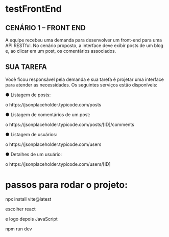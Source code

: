 # testFrontEnd
<h2>CENÁRIO 1 – FRONT END</h2>
A equipe recebeu uma demanda para desenvolver um front-end para uma API RESTful. No
cenário proposto, a interface deve exibir posts de um blog e, ao clicar em um post, os
comentários associados.
<h2>SUA TAREFA</h2>
Você ficou responsável pela demanda e sua tarefa é projetar uma interface para atender as
necessidades. Os seguintes serviços estão disponíveis:
<p>● Listagem de posts:</p>
<a>o https://jsonplaceholder.typicode.com/posts</a>
<p>● Listagem de comentários de um post:</p>
<a>o https://jsonplaceholder.typicode.com/posts/[ID]/comments</a>
<p>● Listagem de usuários:</p>
<a>o https://jsonplaceholder.typicode.com/users</a>
<p>● Detalhes de um usuário:</p>
<a>o https://jsonplaceholder.typicode.com/users/[ID]</a>


<h1>passos para rodar o projeto:</h1>
<p>npx install vite@latest</p>
<p>escolher react</p>
<p>e logo depois JavaScript</p> 
<p>npm run dev</p>

